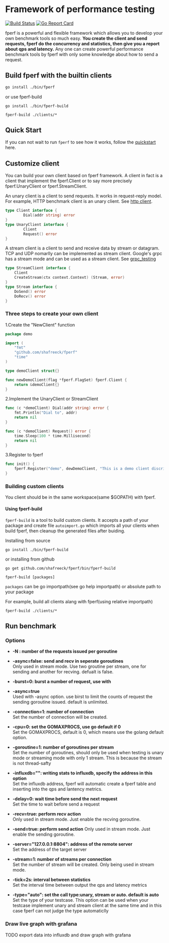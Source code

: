 # Framework of performance testing 
[![Build Status](https://travis-ci.org/shafreeck/fperf.svg?branch=master)](https://travis-ci.org/shafreeck/fperf)
[![Go Report Card](https://goreportcard.com/badge/github.com/shafreeck/fperf)](https://goreportcard.com/report/github.com/shafreeck/fperf)

fperf is a powerful and flexible framework which allows you to develop your own benchmark tools so much easy.
**You create the client and send requests, fperf do the concurrency and statistics, then give you a report about qps and latency.**
Any one can create powerful performance benchmark tools by fperf with only some knowledge about how to send a request.

## Build fperf with the builtin clients
```sh
go install ./bin/fperf 
```

or use fperf-build
```
go install ./bin/fperf-build

fperf-build ./clients/*
```

## Quick Start
If you can not wait to run `fperf` to see how it works, follow the [quickstart](docs/quickstart.md)
 here.

## Customize client 
You can build your own client based on fperf framework. A client in fact is a client that
implement the fperf.Client or to say more precisely fperf.UnaryClient or fperf.StreamClient.

An unary client is a client to send requests. It works in request-reply model. For example,
HTTP benchmark client is an unary client. See [http client](clients/http/httpclient.go).
```go
type Client interface {
        Dial(addr string) error
}
type UnaryClient interface {
        Client
        Request() error
}
```

A stream client is a client to send and receive data by stream or datagram. TCP and UDP nomarlly
can be implemented as stream client. Google's grpc has a stream mode and can be used as a stream
client. See [grpc_testing](client/grpc_testing_client.go)
```go
type StreamClient interface {
	Client
	CreateStream(ctx context.Context) (Stream, error)
}
type Stream interface {
	DoSend() error
	DoRecv() error
}
```

### Three steps to create your own client
1.Create the "NewClient" function

```go
package demo

import (
	"fmt"
	"github.com/shafreeck/fperf"
	"time"
)

type demoClient struct{}

func newDemoClient(flag *fperf.FlagSet) fperf.Client {
	return &demoClient{}
}
```

2.Implement the UnaryClient or StreamClient
```go
func (c *demoClient) Dial(addr string) error {
	fmt.Println("Dial to", addr)
	return nil
}

func (c *demoClient) Request() error {
	time.Sleep(100 * time.Millisecond)
	return nil
}
```

3.Register to fperf
```go
func init() {
	fperf.Register("demo", dewDemoClient, "This is a demo client discription")
}
```

### Building custom clients
You client should be in the same workspace(same $GOPATH) with fperf.

#### Using fperf-build

`fperf-build` is a tool to build custom clients. It accepts a path of your package and
create file `autoimport.go` which imports all your clients when build fperf, then cleanup the
generated files after buiding.

Installing from source
```
go install ./bin/fperf-build
```
or  installing from github
```
go get github.com/shafreeck/fperf/bin/fperf-build
```

```shell
fperf-build [packages]
```

`packages` can be go importpath(see go help importpath) or absolute path to your package

For example, build all clients alang with fperf(using relative importpath)

```
fperf-build ./clients/* 
```

## Run benchmark
### Options
* **-N : number of the requests issued per goroutine**
* **-async=false: send and recv in seperate goroutines**  
Only used in stream mode. Use two groutine per stream, one for sending and another for recving.
defualt is false.

* **-burst=0: burst a number of request, use with**

* **-async=true**  
Used with -async option. use birst to limit the counts of request the sending goroutine issued.
default is unlimited.

* **-connection=1: number of connection**  
Set the number of connection will be created.

* **-cpu=0: set the GOMAXPROCS, use go default if 0**  
Set the GOMAXPROCS, default is 0, which means use the golang default option.

* **-goroutine=1: number of goroutines per stream**  
Set the number of goroutines, should only be used when testing is unary mode or streaming mode
with only 1 stream. This is because the stream is not thread-safty

* **-influxdb="": writing stats to influxdb, specify the address in this option**  
Set the influxdb address, fperf will automatic create a fperf table and inserting 
into the qps and lantency metrics.

* **-delay=0: wait <delay> time before send the next request**  
Set the time to wait before send a request

* **-recv=true: perform recv action**  
Only used in stream mode. Just enable the recving goroutine.

* **-send=true: perform send action**
Only used in stream mode. Just enable the sending goroutine.

* **-server="127.0.0.1:8804": address of the remote server**  
Set the address of the target server

* **-stream=1: number of streams per connection**  
Set the number of stream will be created. Only being used in stream mode.

* **-tick=2s: interval between statistics**  
Set the interval time between output the qps and latency metrics

* **-type="auto": set the call type:unary, stream or auto. default is auto**  
Set the type of your testcase. This option can be used when your testcase implement
unary and stream client at the same time and in this case fperf can not judge the type
automaticlly

### Draw live graph with grafana

TODO export data into influxdb and draw graph with grafana
